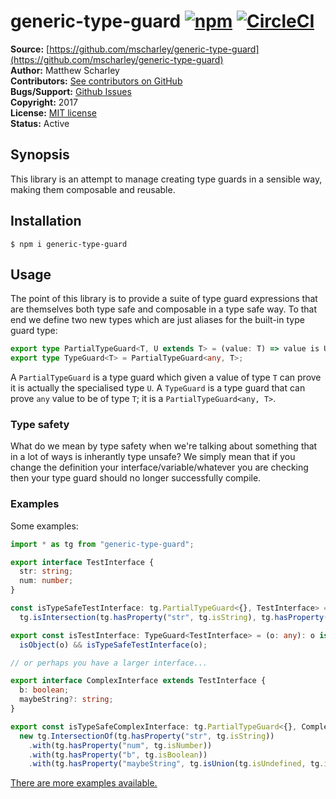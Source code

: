 # generic-type-guard [![npm](https://img.shields.io/npm/v/generic-type-guard.svg)](https://www.npmjs.com/package/generic-type-guard) [![CircleCI](https://img.shields.io/circleci/project/github/mscharley/generic-type-guard.svg)](https://circleci.com/gh/mscharley/generic-type-guard)

**Source:** [https://github.com/mscharley/generic-type-guard](https://github.com/mscharley/generic-type-guard)  
**Author:** Matthew Scharley  
**Contributors:** [See contributors on GitHub][gh-contrib]  
**Bugs/Support:** [Github Issues][gh-issues]  
**Copyright:** 2017  
**License:** [MIT license][license]  
**Status:** Active

## Synopsis

This library is an attempt to manage creating type guards in a sensible way, making them 
composable and reusable.

## Installation

    $ npm i generic-type-guard

## Usage

The point of this library is to provide a suite of type guard expressions that are 
themselves both type safe and composable in a type safe way. To that end we define two new
types which are just aliases for the built-in type guard type:

```typescript
export type PartialTypeGuard<T, U extends T> = (value: T) => value is U;
export type TypeGuard<T> = PartialTypeGuard<any, T>;
```

A `PartialTypeGuard` is a type guard which given a value of type `T` can prove it is 
actually the specialised type `U`. A `TypeGuard` is a type guard that can prove `any` value
to be of type `T`; it is a `PartialTypeGuard<any, T>`.

### Type safety

What do we mean by type safety when we're talking about something that in a lot of ways
is inherantly type unsafe? We simply mean that if you change the definition your
interface/variable/whatever you are checking then your type guard should no longer
successfully compile.

### Examples

Some examples:

```typescript 
import * as tg from "generic-type-guard";

export interface TestInterface {
  str: string;
  num: number;
}

const isTypeSafeTestInterface: tg.PartialTypeGuard<{}, TestInterface> =
  tg.isIntersection(tg.hasProperty("str", tg.isString), tg.hasProperty("num", tg.isNumber));

export const isTestInterface: TypeGuard<TestInterface> = (o: any): o is TestInterface =>
  isObject(o) && isTypeSafeTestInterface(o);

// or perhaps you have a larger interface...

export interface ComplexInterface extends TestInterface {
  b: boolean;
  maybeString?: string;
}

export const isTypeSafeComplexInterface: tg.PartialTypeGuard<{}, ComplexInterface> =
  new tg.IntersectionOf(tg.hasProperty("str", tg.isString))
    .with(tg.hasProperty("num", tg.isNumber))
    .with(tg.hasProperty("b", tg.isBoolean))
    .with(tg.hasProperty("maybeString", tg.isUnion(tg.isUndefined, tg.isString))).get();
```

[There are more examples available.][example-usage]

  [gh-contrib]: https://github.com/mscharley/generic-type-guard/graphs/contributors
  [gh-issues]: https://github.com/mscharley/generic-type-guard/issues
  [license]: https://github.com/mscharley/generic-type-guard/blob/master/LICENSE
  [example-usage]: https://github.com/mscharley/generic-type-guard/blob/master/src/examples.spec.ts
